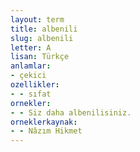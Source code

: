 ```yaml
---
layout: term
title: albenili
slug: albenili
letter: A
lisan: Türkçe
anlamlar:
- çekici
ozellikler:
- - sıfat
ornekler:
- - Siz daha albenilisiniz.
orneklerkaynak:
- - Nâzım Hikmet
---
```

